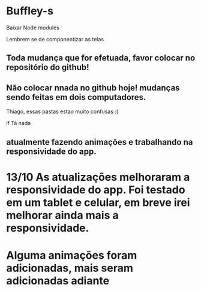 # Buffley-s

Baixar Node modules

Lembrem se de componentizar as telas

## Toda mudança que for efetuada, favor colocar no repositório do github!
## Não colocar nnada no github hoje! mudanças sendo feitas em dois computadores.

Thiago, essas pastas estao muito confusas :(

if Tá nada

## atualmente fazendo animações e trabalhando na responsividade do app.

# 13/10 As atualizações melhoraram a responsividade do app. Foi testado em um tablet e celular, em breve irei melhorar ainda mais a responsividade.
# Alguma animações foram adicionadas, mais seram adicionadas adiante
